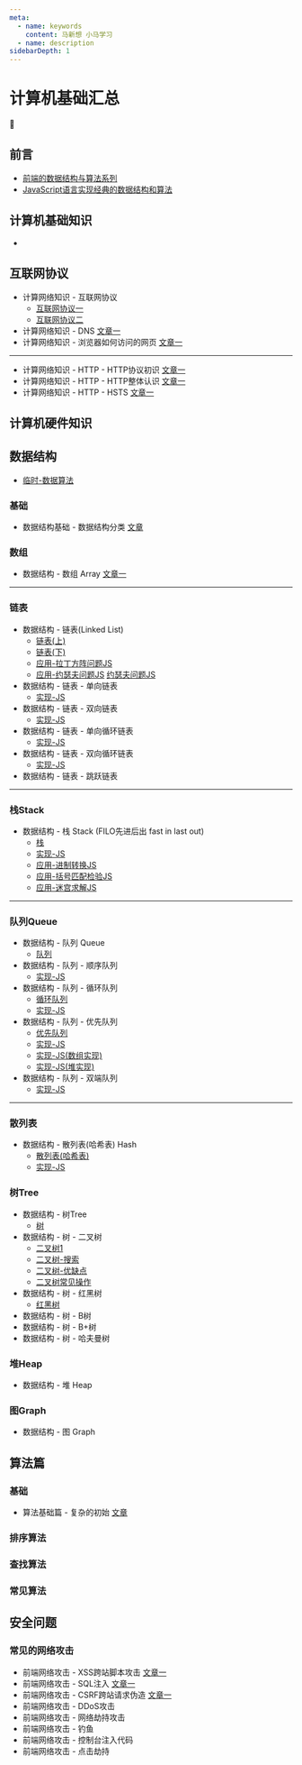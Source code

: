 ```yaml
---
meta:
  - name: keywords
    content: 马新想 小马学习 
  - name: description
sidebarDepth: 1
---
```



# 计算机基础汇总

:horse:

## 前言

- [前端的数据结构与算法系列](https://github.com/sisterAn/JavaScript-Algorithms)
- [JavaScript语言实现经典的数据结构和算法](https://github.com/cunzaizhuyi/ds-algorithm)

## 计算机基础知识

- []()



## 互联网协议

- 计算网络知识 - 互联网协议
  - [互联网协议一](https://www.ruanyifeng.com/blog/2012/05/internet_protocol_suite_part_i.html) 
  - [互联网协议二](https://www.ruanyifeng.com/blog/2012/06/internet_protocol_suite_part_ii.html)
- 计算网络知识 - DNS [文章一](https://blog.csdn.net/jiayu5100687/article/details/81985968)
- 计算网络知识 - 浏览器如何访问的网页 [文章一](https://www.cnblogs.com/jin-zhe/p/11586327.html)

---

- 计算网络知识 - HTTP - HTTP协议初识 [文章一](http://www.ruanyifeng.com/blog/2016/08/http.html)
- 计算网络知识 - HTTP - HTTP整体认识 [文章一](https://blog.csdn.net/csdnsevenn/article/details/104765065)
- 计算网络知识 - HTTP - HSTS [文章一](https://zhuanlan.zhihu.com/p/130946490)

## 计算机硬件知识

## 数据结构

- [临时-数据算法](https://github.com/cunzaizhuyi/js-leetcode)
### 基础

- 数据结构基础 - 数据结构分类 [文章](https://blog.csdn.net/yeyazhishang/article/details/82353846)

### 数组

- 数据结构 - 数组 Array [文章一](https://blog.csdn.net/mingyunxiaohai/article/details/85758347)

---

### 链表

- 数据结构 - 链表(Linked List) 
  - [链表(上)](https://zhuanlan.zhihu.com/p/52878334) 
  - [链表(下)](https://zhuanlan.zhihu.com/p/52841915)
  - [应用-拉丁方阵问题JS](https://lcxing.blog.csdn.net/article/details/79091269) 
  - [应用-约瑟夫问题JS](https://blog.csdn.net/LeeSirbupt/article/details/84857282) [约瑟夫问题JS](https://www.cnblogs.com/yuanxiaowa/p/3766144.html)
- 数据结构 - 链表 - 单向链表 
  - [实现-JS](https://github.com/XPoet/js-data-structures-and-algorithms/blob/master/assets/doc/06_JavaScript%E6%95%B0%E6%8D%AE%E7%BB%93%E6%9E%84%E4%B8%8E%E7%AE%97%E6%B3%95%EF%BC%88%E5%85%AD%EF%BC%89%E5%8D%95%E5%90%91%E9%93%BE%E8%A1%A8.md)
- 数据结构 - 链表 - 双向链表 
  - [实现-JS](https://github.com/XPoet/js-data-structures-and-algorithms/blob/master/assets/doc/07_JavaScript%E6%95%B0%E6%8D%AE%E7%BB%93%E6%9E%84%E4%B8%8E%E7%AE%97%E6%B3%95%EF%BC%88%E4%B8%83%EF%BC%89%E5%8F%8C%E5%90%91%E9%93%BE%E8%A1%A8.md)
- 数据结构 - 链表 - 单向循环链表 
  - [实现-JS](https://blog.csdn.net/zp1996323/article/details/49315413)
- 数据结构 - 链表 - 双向循环链表 
  - [实现-JS](https://zhuanlan.zhihu.com/p/109565307)
- 数据结构 - 链表 - 跳跃链表 

--- 

### 栈Stack

- 数据结构 - 栈 Stack (FILO先进后出 fast in last out)
  - [栈](http://c.biancheng.net/view/3349.html)
  - [实现-JS](https://github.com/XPoet/js-data-structures-and-algorithms/blob/master/assets/doc/03_JavaScript%E6%95%B0%E6%8D%AE%E7%BB%93%E6%9E%84%E4%B8%8E%E7%AE%97%E6%B3%95%EF%BC%88%E4%B8%89%EF%BC%89%E6%A0%88.md)
  - [应用-进制转换JS](https://www.cnblogs.com/ar13/p/8000718.html)
  - [应用-括号匹配检验JS](https://blog.csdn.net/MrDeng_web2018/article/details/108426604)
  - [应用-迷宫求解JS](https://www.pianshen.com/article/8711220159/)
---

### 队列Queue

- 数据结构 - 队列 Queue
  - [队列](http://c.biancheng.net/view/3352.html)
- 数据结构 - 队列 - 顺序队列
  - [实现-JS](https://blog.csdn.net/yuruixin_china/article/details/77823296?utm_source=blogxgwz0)
- 数据结构 - 队列 - 循环队列
  - [循环队列](https://blog.csdn.net/rainchxy/article/details/79860990)
  - [实现-JS](https://juejin.cn/post/6844903717418844168)
- 数据结构 - 队列 - 优先队列
  - [优先队列](https://www.sohu.com/a/256022793_478315)
  - [实现-JS](https://github.com/XPoet/js-data-structures-and-algorithms/blob/master/assets/doc/05_JavaScript%E6%95%B0%E6%8D%AE%E7%BB%93%E6%9E%84%E4%B8%8E%E7%AE%97%E6%B3%95%EF%BC%88%E4%BA%94%EF%BC%89%E4%BC%98%E5%85%88%E9%98%9F%E5%88%97.md)
  - [实现-JS(数组实现)](https://github.com/cunzaizhuyi/ds-algorithm/blob/master/%E9%98%9F%E5%88%97/%E4%BC%98%E5%85%88%E9%98%9F%E5%88%97/%E6%95%B0%E7%BB%84%E5%AE%9E%E7%8E%B0.js)
  - [实现-JS(堆实现)](https://github.com/cunzaizhuyi/ds-algorithm/blob/master/%E9%98%9F%E5%88%97/%E4%BC%98%E5%85%88%E9%98%9F%E5%88%97/%E5%A0%86%E5%AE%9E%E7%8E%B0.js)
- 数据结构 - 队列 - 双端队列
  - [实现-JS](https://blog.csdn.net/zhang1339435196/article/details/101352402)

---

### 散列表

- 数据结构 - 散列表(哈希表) Hash
  - [散列表(哈希表)](http://data.biancheng.net/view/107.html)
  - [实现-JS](https://zhuanlan.zhihu.com/p/262496332)



### 树Tree

- 数据结构 - 树Tree
  - [树](http://data.biancheng.net/view/23.html)
- 数据结构 - 树 - 二叉树
  - [二叉树1](https://github.com/XPoet/js-data-structures-and-algorithms/blob/master/assets/doc/12_JavaScript%E6%95%B0%E6%8D%AE%E7%BB%93%E6%9E%84%E4%B8%8E%E7%AE%97%E6%B3%95%EF%BC%88%E5%8D%81%E4%BA%8C%EF%BC%89%E4%BA%8C%E5%8F%89%E6%A0%91.md)
  - [二叉树-搜索](https://github.com/XPoet/js-data-structures-and-algorithms/blob/master/assets/doc/13_JavaScript%E6%95%B0%E6%8D%AE%E7%BB%93%E6%9E%84%E4%B8%8E%E7%AE%97%E6%B3%95%EF%BC%88%E5%8D%81%E4%B8%89%EF%BC%89%E4%BA%8C%E5%8F%89%E6%90%9C%E7%B4%A2%E6%A0%91.md)
  - [二叉树-优缺点](https://www.cnblogs.com/yunshaowei/p/6780933.html)
  - [二叉树常见操作](https://segmentfault.com/a/1190000008850005)
- 数据结构 - 树 - 红黑树
  - [红黑树](https://www.jianshu.com/p/e136ec79235c)
- 数据结构 - 树 - B树
- 数据结构 - 树 - B+树
- 数据结构 - 树 - 哈夫曼树

### 堆Heap 

- 数据结构 - 堆 Heap []()

### 图Graph 

- 数据结构 - 图 Graph []()


## 算法篇


### 基础

- 算法基础篇 - 复杂的初始 [文章](https://www.cnblogs.com/54chensongxia/p/14012838.html)


### 排序算法



### 查找算法



### 常见算法



## 安全问题


### 常见的网络攻击


- 前端网络攻击 - XSS跨站脚本攻击 [文章一](https://blog.csdn.net/qq_35393693/article/details/86597707)
- 前端网络攻击 - SQL注入 [文章一](https://www.cnblogs.com/baizhanshi/p/6002898.html)
- 前端网络攻击 - CSRF跨站请求伪造 [文章一](https://www.cnblogs.com/hyddd/archive/2009/04/09/1432744.html)
- 前端网络攻击 - DDoS攻击 []()
- 前端网络攻击 - 网络劫持攻击 []()
- 前端网络攻击 - 钓鱼 []()
- 前端网络攻击 - 控制台注入代码 []()
- 前端网络攻击 - 点击劫持 []()